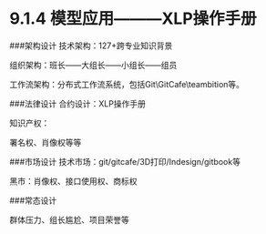 # 9.1.4 模型应用———XLP操作手册
###架构设计
技术架构：127+跨专业知识背景

组织架构：班长——大组长——小组长——组员

工作流架构：分布式工作流系统，包括Git\GitCafe\teambition等。

###法律设计
合约设计：XLP操作手册

知识产权：

署名权、肖像权等等

###市场设计
技术市场：git/gitcafe/3D打印/Indesign/gitbook等

黑市：肖像权、接口使用权、商标权

###常态设计

群体压力、组长尴尬、项目荣誉等


